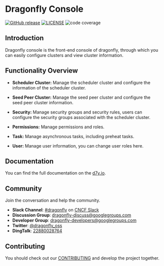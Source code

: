 # Dragonfly Console

[![GitHub release](https://img.shields.io/github/release/dragonflyoss/console.svg)](https://github.com/dragonflyoss/console/releases)
[![LICENSE](https://img.shields.io/github/license/dragonflyoss/console.svg?style=flat-square)](https://github.com/dragonflyoss/console/blob/main/LICENSE)
![code coverage](https://img.shields.io/badge/code--coverage-60%25-red)

## Introduction

Dragonfly console is the front-end console of dragonfly,
through which you can easily configure clusters and view cluster information.

## Functionality Overview

- **Scheduler Cluster:**  Manage the scheduler cluster and configure the information of the scheduler cluster.

- **Seed Peer Cluster:**  Manage the seed peer cluster and configure the seed peer cluster information.

- **Security:**  Manage security groups and security rules,
  users can configure the security groups associated with the scheduler cluster.

- **Permissions:**  Manage permissions and roles.

- **Task:**  Manage asynchronous tasks, including preheat tasks.

- **User:**  Manage user information, you can change user roles here.

## Documentation

You can find the full documentation on the [d7y.io][d7y.io].

## Community

Join the conversation and help the community.

- **Slack Channel**: [#dragonfly](https://cloud-native.slack.com/messages/dragonfly/) on [CNCF Slack](https://slack.cncf.io/)
- **Discussion Group**: <dragonfly-discuss@googlegroups.com>
- **Developer Group**: <dragonfly-developers@googlegroups.com>
- **Twitter**: [@dragonfly_oss](https://twitter.com/dragonfly_oss)
- **DingTalk**: [22880028764](https://qr.dingtalk.com/action/joingroup?code=v1,k1,pkV9IbsSyDusFQdByPSK3HfCG61ZCLeb8b/lpQ3uUqI=&_dt_no_comment=1&origin=11)

[d7y.io]: https://d7y.io/

## Contributing

You should check out our [CONTRIBUTING](./CONTRIBUTING.md) and develop the project together.
